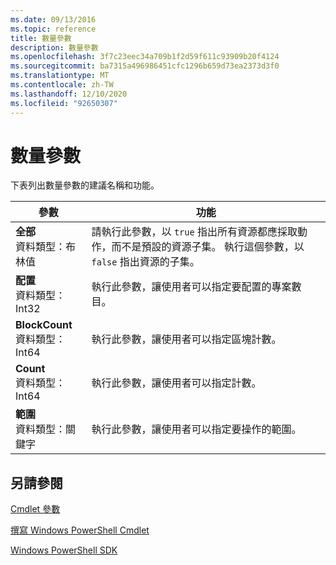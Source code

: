 ```yaml
---
ms.date: 09/13/2016
ms.topic: reference
title: 數量參數
description: 數量參數
ms.openlocfilehash: 3f7c23eec34a709b1f2d59f611c93909b20f4124
ms.sourcegitcommit: ba7315a496986451cfc1296b659d73ea2373d3f0
ms.translationtype: MT
ms.contentlocale: zh-TW
ms.lasthandoff: 12/10/2020
ms.locfileid: "92650307"
---
```

# <a name="quantity-parameters"></a>數量參數

下表列出數量參數的建議名稱和功能。

|參數|功能|
|---|---|
|**全部**<br>資料類型：布林值|請執行此參數，以 `true` 指出所有資源都應採取動作，而不是預設的資源子集。 執行這個參數，以 `false` 指出資源的子集。|
|**配置**<br>資料類型： Int32|執行此參數，讓使用者可以指定要配置的專案數目。|
|**BlockCount**<br>資料類型： Int64|執行此參數，讓使用者可以指定區塊計數。|
|**Count**<br>資料類型： Int64|執行此參數，讓使用者可以指定計數。|
|**範圍**<br>資料類型：關鍵字|執行此參數，讓使用者可以指定要操作的範圍。|

## <a name="see-also"></a>另請參閱

[Cmdlet 參數](./cmdlet-parameters.md)

[撰寫 Windows PowerShell Cmdlet](./writing-a-windows-powershell-cmdlet.md)

[Windows PowerShell SDK](../windows-powershell-reference.md)
